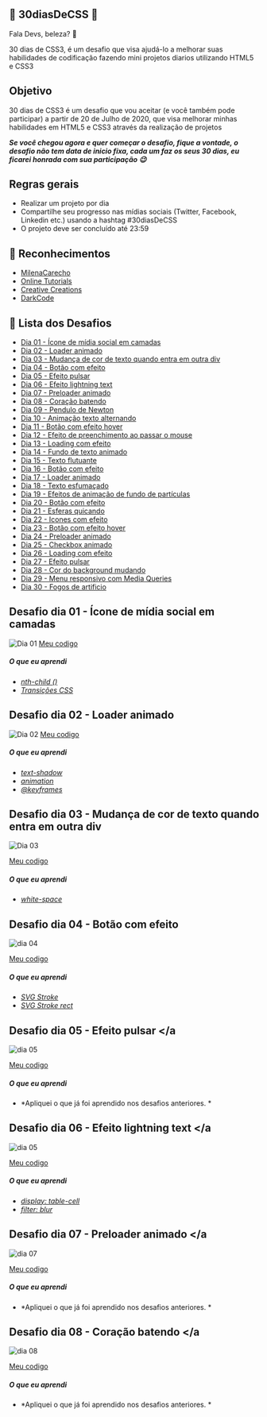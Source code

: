 ## 🚀 30diasDeCSS 🚀

Fala Devs, beleza? 🖖

 30 dias de CSS3, é um desafio que visa ajudá-lo a melhorar suas habilidades de codificação fazendo mini projetos diarios utilizando HTML5 e CSS3 

 ## Objetivo

30 dias de CSS3 é um desafio que vou aceitar (e você também pode participar) a partir de 20 de Julho de 2020, que visa melhorar minhas habilidades em HTML5 e CSS3 através da realização de projetos 

***Se você chegou agora e quer começar o desafio, fique a vontade, o desafio não tem data de inicio fixa, cada um faz os seus 30 dias, eu ficarei honrada com sua participação 😉***

## Regras gerais

* Realizar um projeto por dia
* Compartilhe seu progresso nas mídias sociais (Twitter, Facebook, Linkedin etc.) usando a hashtag #30diasDeCSS
* O projeto deve ser concluído até 23:59

## 💚 Reconhecimentos
* [MilenaCarecho](https://github.com/MilenaCarecho)
* [Online Tutorials](https://www.youtube.com/channel/UCbwXnUipZsLfUckBPsC7Jog) 
* [Creative Creations](https://www.youtube.com/channel/UCOKmVksbzoKJKmtu7rlEM1A)
* [DarkCode](https://www.youtube.com/channel/UCD3KVjbb7aq2OiOffuungzw)

## 🎯 Lista dos Desafios

* [Dia 01 - Ícone de mídia social em camadas](#id01)
* [Dia 02 - Loader animado](#id02)
* [Dia 03 - Mudança de cor de texto quando entra em outra div](#id03)
* [Dia 04 - Botão com efeito](#id04)
* [Dia 05 - Efeito pulsar](#id05)
* [Dia 06 - Efeito lightning text](#id06)
* [Dia 07 - Preloader animado](#id07)  
* [Dia 08 - Coração batendo](#id08)
* [Dia 09 - Pendulo de Newton](#id09)
* [Dia 10 - Animação texto alternando](#id10)
* [Dia 11 - Botão com efeito hover](#id11)
* [Dia 12 - Efeito de preenchimento ao passar o mouse](#id12)
* [Dia 13 - Loading com efeito](#id13)
* [Dia 14 - Fundo de texto animado](#id14)
* [Dia 15 - Texto flutuante](#id15)
* [Dia 16 - Botão com efeito](#id16)
* [Dia 17 - Loader animado](#id17)
* [Dia 18 - Texto esfumaçado](#id18)
* [Dia 19 - Efeitos de animação de fundo de partículas](#id19)
* [Dia 20 - Botão com efeito](#id20)
* [Dia 21 - Esferas quicando](#id21)
* [Dia 22 - Icones com efeito](#id22)
* [Dia 23 - Botão com efeito hover](#id23)
* [Dia 24 - Preloader animado](#id24)
* [Dia 25 - Checkbox animado](#id25)
* [Dia 26 - Loading com efeito](#id26)
* [Dia 27 - Efeito pulsar](#id27)
* [Dia 28 - Cor do background mudando](#id28)
* [Dia 29 - Menu responsivo com Media Queries](#id29)
* [Dia 30 - Fogos de artificio](#id30)

## Desafio dia 01 - Ícone de mídia social em camadas <a name="id01"></a>
![Dia 01](https://j.gifs.com/vlAqJn.gif)
[Meu codigo](https://github.com/AngelaDeodato/30DiasDeCSS/tree/main/Dia1)

##### O que eu aprendi

* *[nth-child ()](https://www.w3schools.com/cssref/sel_nth-child.asp)*
* *[Transições CSS](https://www.w3schools.com/css/css3_2dtransforms.asp)*

##  Desafio dia 02 - Loader animado <a name="id02"></a>
![Dia 02](https://j.gifs.com/9158oz.gif)
[Meu codigo](https://github.com/AngelaDeodato/30DiasDeCSS/tree/main/Dia2)

##### O que eu aprendi

* *[text-shadow](https://www.w3schools.com/cssref/css3_pr_text-shadow.asp)*
* *[animation](https://www.w3schools.com/css/css3_animations.asp)*
* *[@keyframes](https://www.w3schools.com/css/css3_animations.asp)*

##  Desafio dia 03 - Mudança de cor de texto quando entra em outra div <a name="id03"></a>

![Dia 03](https://gifs.com/gif/lxnv8l)

[Meu codigo](https://github.com/AngelaDeodato/30DiasDeCSS/tree/main/Dia3)

##### O que eu aprendi

* *[white-space](https://www.w3schools.com/cssref/pr_text_white-space.asp)*

##  Desafio dia 04 - Botão com efeito <a name="id04"></a>
![dia 04](https://j.gifs.com/xnDVoJ.gif)

[Meu codigo](https://github.com/AngelaDeodato/30DiasDeCSS/tree/main/Dia4)

##### O que eu aprendi

* *[SVG Stroke](https://www.w3schools.com/graphics/svg_stroking.asp)*
* *[SVG Stroke rect](https://www.w3schools.com/graphics/svg_rect.asp)*

##  Desafio dia 05 - Efeito pulsar <a name="id05"></a
![dia 05](https://j.gifs.com/915YgB.gif)
 
 [Meu codigo](https://github.com/AngelaDeodato/30DiasDeCSS/tree/main/Dia5)
 
 ##### O que eu aprendi
 
 * *Apliquei o que já foi aprendido nos desafios anteriores. *
 
 ##  Desafio dia 06 - Efeito lightning text <a name="id06"></a
 ![dia 05](https://j.gifs.com/jZlVnv.gif)

[Meu codigo](https://github.com/AngelaDeodato/30DiasDeCSS/tree/main/Dia6)


 ##### O que eu aprendi
 * *[display: table-cell](http://www.senktec.com/2014/01/using-css-display-table-cell-for-columns/)*
 * *[filter: blur](https://developer.mozilla.org/en-US/docs/Web/CSS/filter-function/blur)*
 
  ##  Desafio dia 07 - Preloader animado <a name="id07"></a
 ![dia 07](https://j.gifs.com/XLEKo5.gif)
 
 [Meu codigo](https://github.com/AngelaDeodato/30DiasDeCSS/tree/main/Dia7)
 
  ##### O que eu aprendi
 
 * *Apliquei o que já foi aprendido nos desafios anteriores. *
 
  ##  Desafio dia 08 - Coração batendo <a name="id08"></a
 ![dia 08](https://j.gifs.com/gZggVG.gif)
 
 [Meu codigo](https://github.com/AngelaDeodato/30DiasDeCSS/tree/main/Dia8)
 
  ##### O que eu aprendi
  
  * *Apliquei o que já foi aprendido nos desafios anteriores. *
